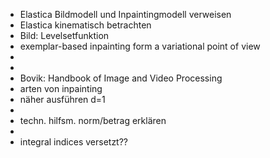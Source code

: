 - Elastica Bildmodell und Inpaintingmodell verweisen
- Elastica kinematisch betrachten
- Bild: Levelsetfunktion
- exemplar-based inpainting form a variational point of view
-
-
- Bovik: Handbook of Image and Video Processing
- arten von inpainting
- näher ausführen d=1
-
- techn. hilfsm. norm/betrag erklären
-
- integral indices versetzt??
